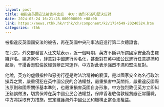 ```yaml
---
layout: post
title: 被指違英國安法被告再出庭　中方：強烈不滿和堅決反對
date: 2024-05-24 16:21:28.000000000 +08:00
link: https://news.rthk.hk/rthk/ch/component/k2/1754549-20240524.htm
categories: rthk
---
```


被指違反英國國安法的被告，再在英國中央刑事法庭進行第二次聽證會。

在北京，外交部發言人汪文斌表示，近一個時期，英方不斷以所謂國家安全為由羅織罪名、編造案件，肆意對中國進行污名化，甚至對在英中國公民進行任意抓捕和起訴，干擾香港駐倫敦經貿辦正常運作，中方對此表示強烈不滿和堅決反對。

他說，英方的虛假指控和惡劣行徑是對法治精神的褻瀆，是以國家安全為名行政治操弄之實，嚴重侵犯在英中國公民的合法權益，嚴重損害中英關係，嚴重違反國際法原則和國際關係基本準則，也嚴重損害英國自身形象。中方強烈敦促英方立即糾正錯誤做法，切實保障在英中國公民合法權益，保障香港駐倫敦經貿辦正常履職。中方將採取有力措施，堅定維護海外中國公民和機構正當合法權益。
